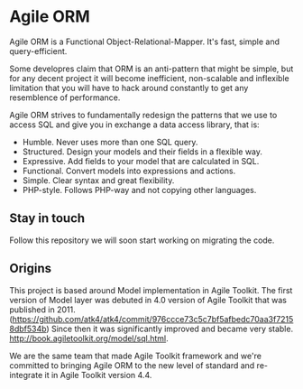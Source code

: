 
# Agile ORM

Agile ORM is a Functional Object-Relational-Mapper. It's fast, simple and query-efficient.

Some developres claim that ORM is an anti-pattern that might be simple, but for any decent
project it will become inefficient, non-scalable and inflexible limitation that you will have
to hack around constantly to get any resemblence of performance.

Agile ORM strives to fundamentally redesign the patterns that we use to access SQL
and give you in exchange a data access library, that is:

 - Humble. Never uses more than one SQL query.
 - Structured. Design your models and their fields in a flexible way.
 - Expressive. Add fields to your model that are calculated in SQL.
 - Functional. Convert models into expressions and actions.
 - Simple. Clear syntax and great flexibility.
 - PHP-style. Follows PHP-way and not copying other languages.

## Stay in touch

Follow this repository we will soon start working on migrating the code.

## Origins

This project is based around Model implementation in Agile Toolkit. The first version of
Model layer was debuted in 4.0 version of Agile Toolkit that was published in 2011. 
(https://github.com/atk4/atk4/commit/976ccce73c5c7bf5afbedc70aa3f72158dbf534b)
Since then it was significantly improved and became very stable.
http://book.agiletoolkit.org/model/sql.html.

We are the same team that made Agile Toolkit framework and we're committed to bringing
Agile ORM to the new level of standard and re-integrate it in Agile Toolkit version 4.4.

